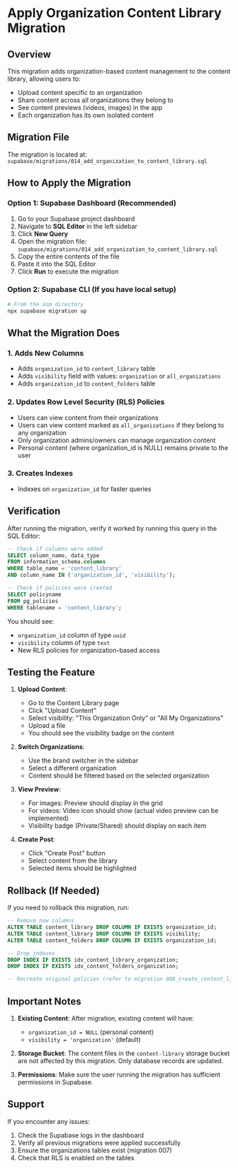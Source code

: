 # Apply Organization Content Library Migration

## Overview
This migration adds organization-based content management to the content library, allowing users to:
- Upload content specific to an organization
- Share content across all organizations they belong to
- See content previews (videos, images) in the app
- Each organization has its own isolated content

## Migration File
The migration is located at: `supabase/migrations/014_add_organization_to_content_library.sql`

## How to Apply the Migration

### Option 1: Supabase Dashboard (Recommended)

1. Go to your Supabase project dashboard
2. Navigate to **SQL Editor** in the left sidebar
3. Click **New Query**
4. Open the migration file: `supabase/migrations/014_add_organization_to_content_library.sql`
5. Copy the entire contents of the file
6. Paste it into the SQL Editor
7. Click **Run** to execute the migration

### Option 2: Supabase CLI (If you have local setup)

```bash
# From the asm directory
npx supabase migration up
```

## What the Migration Does

### 1. Adds New Columns
- Adds `organization_id` to `content_library` table
- Adds `visibility` field with values: `organization` or `all_organizations`
- Adds `organization_id` to `content_folders` table

### 2. Updates Row Level Security (RLS) Policies
- Users can view content from their organizations
- Users can view content marked as `all_organizations` if they belong to any organization
- Only organization admins/owners can manage organization content
- Personal content (where organization_id is NULL) remains private to the user

### 3. Creates Indexes
- Indexes on `organization_id` for faster queries

## Verification

After running the migration, verify it worked by running this query in the SQL Editor:

```sql
-- Check if columns were added
SELECT column_name, data_type 
FROM information_schema.columns 
WHERE table_name = 'content_library' 
AND column_name IN ('organization_id', 'visibility');

-- Check if policies were created
SELECT policyname 
FROM pg_policies 
WHERE tablename = 'content_library';
```

You should see:
- `organization_id` column of type `uuid`
- `visibility` column of type `text`
- New RLS policies for organization-based access

## Testing the Feature

1. **Upload Content**:
   - Go to the Content Library page
   - Click "Upload Content"
   - Select visibility: "This Organization Only" or "All My Organizations"
   - Upload a file
   - You should see the visibility badge on the content

2. **Switch Organizations**:
   - Use the brand switcher in the sidebar
   - Select a different organization
   - Content should be filtered based on the selected organization

3. **View Preview**:
   - For images: Preview should display in the grid
   - For videos: Video icon should show (actual video preview can be implemented)
   - Visibility badge (Private/Shared) should display on each item

4. **Create Post**:
   - Click "Create Post" button
   - Select content from the library
   - Selected items should be highlighted

## Rollback (If Needed)

If you need to rollback this migration, run:

```sql
-- Remove new columns
ALTER TABLE content_library DROP COLUMN IF EXISTS organization_id;
ALTER TABLE content_library DROP COLUMN IF EXISTS visibility;
ALTER TABLE content_folders DROP COLUMN IF EXISTS organization_id;

-- Drop indexes
DROP INDEX IF EXISTS idx_content_library_organization;
DROP INDEX IF EXISTS idx_content_folders_organization;

-- Recreate original policies (refer to migration 008_create_content_library.sql)
```

## Important Notes

1. **Existing Content**: After migration, existing content will have:
   - `organization_id = NULL` (personal content)
   - `visibility = 'organization'` (default)

2. **Storage Bucket**: The content files in the `content-library` storage bucket are not affected by this migration. Only database records are updated.

3. **Permissions**: Make sure the user running the migration has sufficient permissions in Supabase.

## Support

If you encounter any issues:
1. Check the Supabase logs in the dashboard
2. Verify all previous migrations were applied successfully
3. Ensure the organizations tables exist (migration 007)
4. Check that RLS is enabled on the tables
